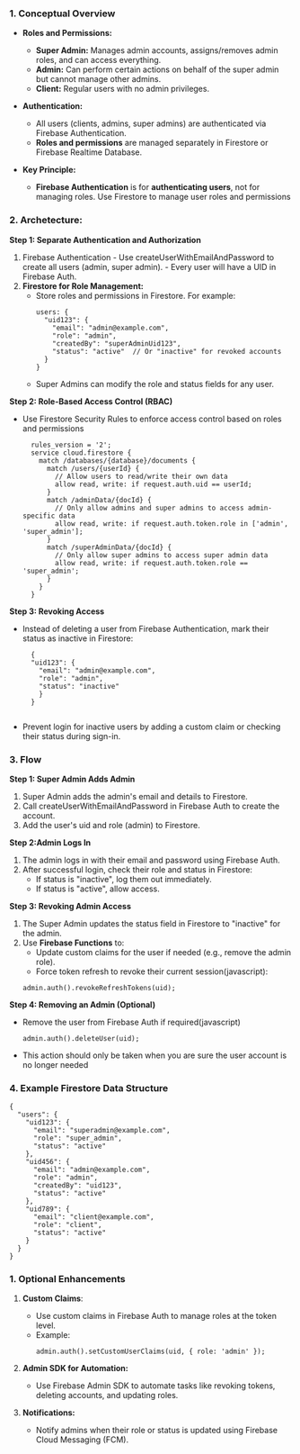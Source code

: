 ### 1. Conceptual Overview
- **Roles and Permissions:**

  - **Super Admin:** Manages admin accounts, assigns/removes admin roles, and can access everything.
  - **Admin:** Can perform certain actions on behalf of the super admin but cannot manage other admins.
  - **Client:** Regular users with no admin privileges.
- **Authentication:**

  - All users (clients, admins, super admins) are authenticated via Firebase Authentication.
  - **Roles and permissions** are managed separately in Firestore or Firebase Realtime Database.
- **Key Principle:**

  - **Firebase Authentication** is for **authenticating users**, not for managing roles. Use Firestore to manage user roles and permissions
  
### 2. Archetecture:
  **Step 1: Separate Authentication and Authorization**
  1. Firebase Authentication
    - Use createUserWithEmailAndPassword to create all users (admin, super admin).
    - Every user will have a UID in Firebase Auth.
  2. **Firestore for Role Management:**
      - Store roles and permissions in Firestore. For example:
        ```
        users: {
          "uid123": {
            "email": "admin@example.com",
            "role": "admin",
            "createdBy": "superAdminUid123",
            "status": "active"  // Or "inactive" for revoked accounts
          }
        }
        ```
      - Super Admins can modify the role and status fields for any user.

**Step 2: Role-Based Access Control (RBAC)**
  - Use Firestore Security Rules to enforce access control based on roles and permissions
    ```
      rules_version = '2';
      service cloud.firestore {
        match /databases/{database}/documents {
          match /users/{userId} {
            // Allow users to read/write their own data
            allow read, write: if request.auth.uid == userId;
          }
          match /adminData/{docId} {
            // Only allow admins and super admins to access admin-specific data
            allow read, write: if request.auth.token.role in ['admin', 'super_admin'];
          }
          match /superAdminData/{docId} {
            // Only allow super admins to access super admin data
            allow read, write: if request.auth.token.role == 'super_admin';
          }
        }
      }

    ```

**Step 3: Revoking Access**
  - Instead of deleting a user from Firebase Authentication, mark their status as inactive in Firestore:
    ```
      {
      "uid123": {
        "email": "admin@example.com",
        "role": "admin",
        "status": "inactive"
        }
      }
  
    ```
  - Prevent login for inactive users by adding a custom claim or checking their status during sign-in.

### 3. **Flow**
**Step 1: Super Admin Adds Admin**
  1. Super Admin adds the admin's email and details to Firestore.
  2. Call createUserWithEmailAndPassword in Firebase Auth to create the account.
  3. Add the user's uid and role (admin) to Firestore.
     
**Step 2:Admin Logs In**
  1. The admin logs in with their email and password using Firebase Auth.
  2. After successful login, check their role and status in Firestore:
      - If status is "inactive", log them out immediately.
      - If status is "active", allow access.
     
**Step 3: Revoking Admin Access**
  1. The Super Admin updates the status field in Firestore to "inactive" for the admin.
  2. Use **Firebase Functions** to:
      - Update custom claims for the user if needed (e.g., remove the admin role).
      - Force token refresh to revoke their current session(javascript):
      ```
      admin.auth().revokeRefreshTokens(uid);
      ```


**Step 4: Removing an Admin (Optional)**
  - Remove the user from Firebase Auth if required(javascript)
    ```
    admin.auth().deleteUser(uid);
    ```
  - This action should only be taken when you are sure the user account is no longer needed
### 4. Example Firestore Data Structure
```
{
  "users": {
    "uid123": {
      "email": "superadmin@example.com",
      "role": "super_admin",
      "status": "active"
    },
    "uid456": {
      "email": "admin@example.com",
      "role": "admin",
      "createdBy": "uid123",
      "status": "active"
    },
    "uid789": {
      "email": "client@example.com",
      "role": "client",
      "status": "active"
    }
  }
}

```
### 1. Optional Enhancements
1. **Custom Claims**:
    - Use custom claims in Firebase Auth to manage roles at the token level.
    - Example:
      ```
      admin.auth().setCustomUserClaims(uid, { role: 'admin' });
      ```
      
3. **Admin SDK for Automation:**
   - Use Firebase Admin SDK to automate tasks like revoking tokens, deleting accounts, and updating roles.
5. **Notifications:**
    - Notify admins when their role or status is updated using Firebase Cloud Messaging (FCM).








  
